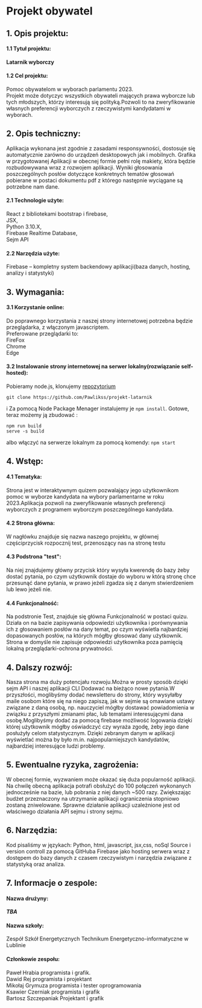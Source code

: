 # Projekt obywatel

## 1. Opis projektu:

#### 1.1 Tytuł projektu:
**Latarnik wyborczy**
#### 1.2 Cel projektu:
Pomoc obywatelom w wyborach parlamentu 2023.  
Projekt może dotyczyc wszystkich obywateli mających prawa wyborcze lub tych młodszych, którzy interesują się polityką.Pozwoli to na zweryfikowanie własnych preferencji wyborczych z rzeczywistymi kandydatami w wyborach.

## 2. Opis techniczny:

Aplikacja wykonana jest zgodnie z zasadami responsywności, dostosuje się automatycznie zarówno do urządzeń desktopowych jak i mobilnych.  Grafika w przygotowanej Aplikacji w obecnej formie pełni rolę makiety, która będzie rozbudowywana wraz z rozwojem aplikacji.  Wyniki głosowania poszczególnych posłów dotyczące konkretnych tematów głosowań pobierane w postaci dokumentu pdf z którego następnie wyciągane są potrzebne nam dane.
#### 2.1 Technologie użyte:
React z bibliotekami bootstrap i firebase,  
JSX,  
Python 3.10.X,  
Firebase Realtime Database,  
Sejm API  
####  2.2 Narzędzia użyte:
Firebase – kompletny system backendowy aplikacji(baza danych, hosting, analizy i statystyki)  
## 3. Wymagania:
#### 3.1 Korzystanie online:
Do poprawnego korzystania z naszej strony internetowej potrzebna będzie przeglądarka, z włączonym javascriptem.  
Preferowane przeglądarki to:  
FireFox  
Chrome  
Edge  
#### 3.2 Instalowanie strony internetowej na serwer lokalny(rozwiązanie self-hosted):
Pobieramy node.js, klonujemy [repozytorium](https://github.com/Pawlikss/projekt-latarnik)  
```
git clone https://github.com/Pawlikss/projekt-latarnik
```  
i Za pomocą Node Package Menager instalujemy je ```npm install```.  Gotowe, teraz możemy ją zbudować :  
```
npm run build
serve -s build
```
albo włączyć na serwerze lokalnym za pomocą komendy:
```npm start```  

## 4. Wstęp:

#### 4.1 Tematyka:
Strona jest w interaktywnym quizem pozwalający jego użytkownikom pomoc w wyborze kandydata na wybory parlamentarne w roku 2023.Aplikacja pozwoli na zweryfikowanie własnych preferencji wyborczych z programem wyborczym poszczególnego kandydata.
#### 4.2 Strona główna:
W nagłówku znajduje się nazwa naszego projektu, w głównej częściprzycisk rozpocznij test, przenoszący nas na stronę testu
#### 4.3 Podstrona "test":
Na niej znajdujemy główny przycisk który wysyła kwerendę do bazy żeby dostać pytania, po czym użytkownik dostaje do wyboru w którą stronę chce przesunąć dane pytania, w prawo jeżeli zgadza się z danym stwierdzeniem lub lewo jeżeli nie.

#### 4.4 Funkcjonalność:
Na podstronie Test, znajduje się główna Funkcjonalność w postaci quizu. Działa on na bazie zapisywania odpowiedzi użytkownika i porównywania ich z głosowaniem posłów na dany temat, po czym wyświetla najbardziej dopasowanych posłów, na których mógłby głosować dany użytkownik. 
Strona w domyśle nie zapisuje odpowiedzi użytkownika poza pamięcią lokalną przeglądarki-ochrona prywatności.

## 4. Dalszy rozwój:

Nasza strona ma duży potencjału rozwoju.Można w prosty sposób dzięki sejm API i naszej aplikacji CLI Dodawać na bieżąco nowe pytania.W przyszłości, moglibyśmy dodać newsletteru do strony, który wysyłałby maile osobom które się na niego zapiszą, jak w sejmie są omawiane ustawy związane z daną osobą, np. nauczyciel mógłby dostawać powiadomienia w związku z przyszłymi zmianami płac, lub tematami interesującymi dana osobę.Moglibyśmy dodać za pomocą firebase możliwość logowania dzięki której użytkownik mógłby oświadczyć czy wyraża zgodę, żeby jego dane posłużyły celom statystycznym. Dzięki zebranym danym w aplikacji wyświetlać można by było m.in. najpopularniejszych kandydatów, najbardziej interesujące ludzi problemy.

## 5. Ewentualne ryzyka, zagrożenia:

W obecnej formie, wyzwaniem może okazać się duża popularność aplikacji. Na chwilę obecną aplikacja potrafi obsłużyć do 100 połączeń wykonanych jednocześnie na bazie, lub pobrania z niej danych ~500 razy. Zwiększając budżet przeznaczony na utrzymanie aplikacji ograniczenia stopniowo zostaną zniwelowane.
Sprawne działanie aplikacji uzależnione jest od właściwego działania API sejmu i strony sejmu.

## 6. Narzędzia:

Kod pisaliśmy w językach: Python, html, javascript, jsx,css, noSql
Source i version controll za pomocą GitHuba
Firebase jako hosting serwera wraz z dostępem do bazy danych z czasem rzeczywistym i narzędzia związane z statystyką oraz analiza.

## 7. Informacje o zespole:

#### Nazwa drużyny: 
***TBA***
#### Nazwa szkoły: 
Zespół Szkół Energetycznych Technikum Energetyczno-informatyczne w Lublinie
#### Członkowie zespołu:
Paweł Hrabia programista i grafik.  
Dawid Rej programista i projektant  
Mikołaj Grymuza programista i tester oprogramowania  
Ksawier Czerniak programista i grafik  
Bartosz Szczepaniak Projektant i grafik